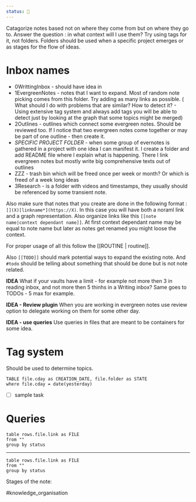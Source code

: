 ```yaml
---
status: 🌱
---
```


Catagorize notes based not on where they come from but on where they go to. 
Answer the question : in what context will I use them?
Try using tags for it, not folders.
Folders should be used when a specific project emerges or as stages for the flow of ideas.

# Inbox names
- 0WrittingInbox - should have idea in
- 1EvergreenNotes - notes that I want to expand. Most of random note picking comes from this folder. Try adding as many links as possible. ( What should I do with problems that are similar? How to detect it? - Using extensive tag system and always add tags you will be able to detect just by looking at the graph that some topics might be merged)
- 2Outlines - outlines which connect some evergreen notes. Should be reviewed too. If I notice that two evergreen notes come together or may be part of one outline - then create it.
 - *SPECIFIC PROJECT FOLDER* - when some group of evernotes is gathered in a project with one idea I can manifest it. I create a folder and add README file where I explain what is happening. There I link evergreen notes but mostly write big comprehensive texts out of outlines
 - ZZZ - trash bin which will be freed once per week or month? Or which is freed of a week long ideas
 - 3Research - is a folder with videos and timestamps, they usually should be referenced by some transient note. 

Also make sure that notes that you create are done in the following format : ```[](X)[linkname*](https://X)```. In this case you will have both a noraml link and a graph representation.
Also organize links like this ```[[note name|context dependant name]]```. At first context dependant name may be equal to note name but later as notes get renamed you might loose the context. 
 
For proper usage of all this follow the [[ROUTINE | routine]].

Also ```[[TODO]]``` should mark potential ways to expand the existing note. And ```#todo``` should be telling about something that should be done but is not note related.

**IDEA**
What if your vaults have a limit - for example not more then 3 in reading inbox, and not more then 5 thinhs in a Writing inbox? Same goes to TODOs - 5 max for example.

**IDEA - Review plugin**
When you are working in evergreen notes use review option to delegate working on them for some other day.

**IDEA - use queries**
Use queries in files that are meant to be containers for some idea. 

# Tag system
Should be used to determine topics.


```dataview
TABLE file.cday as CREATION_DATE, file.folder as STATE
where file.cday = date(yesterday)
```


- [ ] sample task

# Queries

```dataview
table rows.file.link as FILE
from ""
group by status
```

*****

```dataview
table rows.file.link as FILE
from ""
group by status
```
Stages of the note:
 


 
#knowledge_organisation



